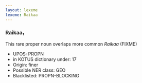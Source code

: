```yaml
---
layout: lexeme
lexeme: Raikaa
---
```


###  Raikaa₁

This rare proper noun overlaps more common *Raikaa* (FIXME)
* UPOS:  PROPN
* in KOTUS dictionary under:  17
* Origin:  finer
* Possible NER class:  GEO
* Blacklisted:  PROPN-BLOCKING

